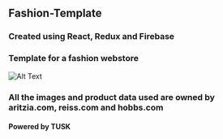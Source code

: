 ## Fashion-Template
### Created using React, Redux and Firebase
### Template for a fashion webstore
![Alt Text](https://media.giphy.com/media/vFKqnCdLPNOKc/giphy.gif)
### All the images and product data used are owned by aritzia.com, reiss.com and hobbs.com
#### Powered by TUSK



